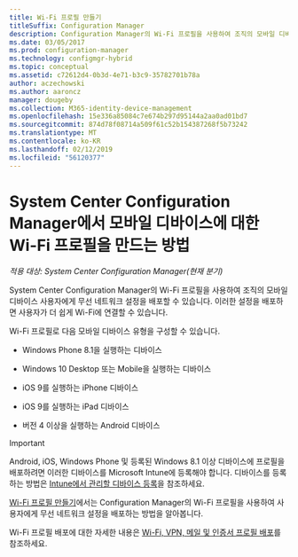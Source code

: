 ```yaml
---
title: Wi-Fi 프로필 만들기
titleSuffix: Configuration Manager
description: Configuration Manager의 Wi-Fi 프로필을 사용하여 조직의 모바일 디바이스 사용자에게 무선 네트워크 설정을 배포하는 방법을 알아봅니다.
ms.date: 03/05/2017
ms.prod: configuration-manager
ms.technology: configmgr-hybrid
ms.topic: conceptual
ms.assetid: c72612d4-0b3d-4e71-b3c9-35782701b78a
author: aczechowski
ms.author: aaroncz
manager: dougeby
ms.collection: M365-identity-device-management
ms.openlocfilehash: 15e336a85084c7e674b297d95144a2aa0ad01bd7
ms.sourcegitcommit: 874d78f08714a509f61c52b154387268f5b73242
ms.translationtype: MT
ms.contentlocale: ko-KR
ms.lasthandoff: 02/12/2019
ms.locfileid: "56120377"
---
```

# <a name="how-to-create-wi-fi-profiles-for-mobile-devices-in-system-center-configuration-manager"></a>System Center Configuration Manager에서 모바일 디바이스에 대한 Wi-Fi 프로필을 만드는 방법

*적용 대상: System Center Configuration Manager(현재 분기)*

System Center Configuration Manager의 Wi-Fi 프로필을 사용하여 조직의 모바일 디바이스 사용자에게 무선 네트워크 설정을 배포할 수 있습니다. 이러한 설정을 배포하면 사용자가 더 쉽게 Wi-Fi에 연결할 수 있습니다.  

Wi-Fi 프로필로 다음 모바일 디바이스 유형을 구성할 수 있습니다.  

-   Windows Phone 8.1을 실행하는 디바이스  

-   Windows 10 Desktop 또는 Mobile을 실행하는 디바이스  

-   iOS 9를 실행하는 iPhone 디바이스  

-   iOS 9를 실행하는 iPad 디바이스  

-   버전 4 이상을 실행하는 Android 디바이스

> [!IMPORTANT]  
>  Android, iOS, Windows Phone 및 등록된 Windows 8.1 이상 디바이스에 프로필을 배포하려면 이러한 디바이스를 Microsoft Intune에 등록해야 합니다. 디바이스를 등록하는 방법은 [Intune에서 관리할 디바이스 등록](https://docs.microsoft.com/intune/deploy-use/enroll-devices-in-microsoft-intune)을 참조하세요.  

[Wi-Fi 프로필 만들기](../../protect/deploy-use/create-wifi-profiles.md#create-a-wi-fi-profile)에서는 Configuration Manager의 Wi-Fi 프로필을 사용하여 사용자에게 무선 네트워크 설정을 배포하는 방법을 알아봅니다.

Wi-Fi 프로필 배포에 대한 자세한 내용은 [Wi-Fi, VPN, 메일 및 인증서 프로필 배포](../../protect/deploy-use/deploy-wifi-vpn-email-cert-profiles.md)를 참조하세요.
